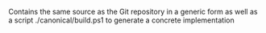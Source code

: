 Contains the same source as the Git repository in a generic form as well as a script ./canonical/build.ps1 to generate a concrete implementation
